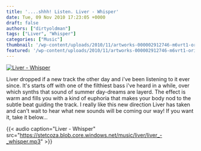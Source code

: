 ```yaml
---
title: '....shhh! Listen. Liver - Whisper'
date: Tue, 09 Nov 2010 17:23:05 +0000
draft: false
authors: ["dirtyoldman"]
tags: ["Liver", "Whisper"]
categories: ["Music"]
thumbnail: '/wp-content/uploads/2010/11/artworks-000002912746-m6vrt1-original-150x150.jpg'
featured: '/wp-content/uploads/2010/11/artworks-000002912746-m6vrt1-original-304x190.jpg'
---
```


[![Liver - Whisper](/wp-content/uploads/2010/11/artworks-000002912746-m6vrt1-original.jpg "Liver - Whisper")](/2010/11/09/shhh-listen-liver-whisper/artworks-000002912746-m6vrt1-original/)

Liver dropped if a new track the other day and i've been listening to it ever since. It's starts off with one of the filthiest bass i've heard in a while, over which synths that sound of summer day-dreams are layerd. The effect is warm and fills you with a kind of euphoria that makes your body nod to the subtle beat guiding the track. I really like this new direction Liver has taken and can't wait to hear what new sounds will be coming our way! If you want it, take it below...

{{< audio
    caption="Liver - Whisper"
    src="https://stetcoza.blob.core.windows.net/music/liver/liver_-_whisper.mp3" >}}
